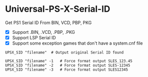 # Universal-PS-X-Serial-ID
Get PS1 Serial ID From BIN, VCD, PBP, PKG

- [x] Support .BIN, .VCD, .PBP, .PKG
- [x] Support LSP Serial ID
- [X] Support some exception games that don't have a system.cnf file

```
UPSX_SID "filename"  # Output original Serial ID found

UPSX_SID "filename" -1   # Force format output SLES_123.45
UPSX_SID "filename" -2   # Force format output SLES-12345
UPSX_SID "filename" -3   # Force format output SLES12345
```

